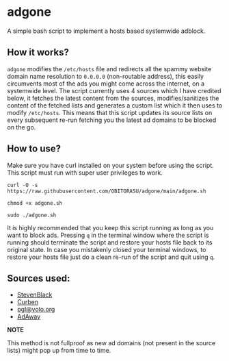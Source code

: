 # adgone
A simple bash script to implement a hosts based systemwide adblock.

## How it works?
```adgone``` modifies the ```/etc/hosts``` file and redirects all the spammy website domain name resolution to ```0.0.0.0``` (non-routable address), this easily circumvents most of the ads you might come across the internet, on a systemwide level. The script currently uses 4 sources which I have credited below, it fetches the latest content from the sources, modifies/sanitizes the content of the fetched lists and generates a custom list which it then uses to modify ```/etc/hosts```. This means that this script updates its source lists on every subsequent re-run fetching you the latest ad domains to be blocked on the go.

## How to use?
Make sure you have curl installed on your system before using the script.
This script must run with super user privileges to work.

```
curl -O -s https://raw.githubusercontent.com/OBITORASU/adgone/main/adgone.sh 

chmod +x adgone.sh

sudo ./adgone.sh 
```
It is highly recommended that you keep this script running as long as you want to block ads. Pressing `q` in the terminal window where the script is running should terminate the script and restore your hosts file back to its original state. In case you mistakenly closed your terminal windows, to restore your hosts file just do a clean re-run of the script and quit using `q`.

## Sources used:

- [StevenBlack](https://raw.githubusercontent.com/StevenBlack/hosts/master/alternates/fakenews-gambling-porn-social/hosts)
- [Curben](https://curben.gitlab.io/malware-filter/urlhaus-filter-hosts.txt)
- [pgl@yolo.org](https://pgl.yoyo.org/adservers/serverlist.php\?hostformat\=hosts\&showintro\=0\&mimetype\=plaintext)
- [AdAway](https://adaway.org/hosts.txt)

**NOTE**

This method is not fullproof as new ad domains (not present in the source lists) might pop up from time to time.
